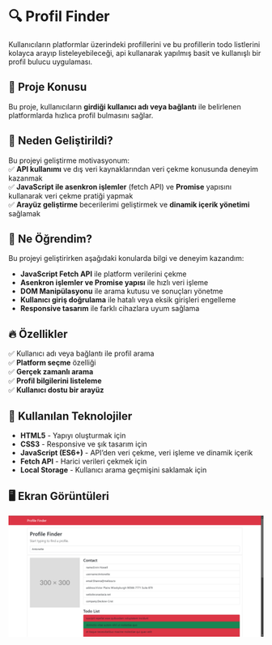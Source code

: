 # 🔍 Profil Finder

Kullanıcıların platformlar üzerindeki profillerini ve bu profillerin todo listlerini kolayca arayıp listeleyebileceği, api kullanarak yapılmış basit ve kullanışlı bir profil bulucu uygulaması.

## 📌 Proje Konusu

Bu proje, kullanıcıların **girdiği kullanıcı adı veya bağlantı** ile belirlenen platformlarda hızlıca profil bulmasını sağlar.

## 🎯 Neden Geliştirildi?

Bu projeyi geliştirme motivasyonum:  
✅ **API kullanımı** ve dış veri kaynaklarından veri çekme konusunda deneyim kazanmak  
✅ **JavaScript ile asenkron işlemler** (fetch API) ve **Promise** yapısını kullanarak veri çekme pratiği yapmak  
✅ **Arayüz geliştirme** becerilerimi geliştirmek ve **dinamik içerik yönetimi** sağlamak  

## 🚀 Ne Öğrendim?

Bu projeyi geliştirirken aşağıdaki konularda bilgi ve deneyim kazandım:  

- **JavaScript Fetch API** ile platform verilerini çekme  
- **Asenkron işlemler ve Promise yapısı** ile hızlı veri işleme  
- **DOM Manipülasyonu** ile arama kutusu ve sonuçları yönetme  
- **Kullanıcı giriş doğrulama** ile hatalı veya eksik girişleri engelleme  
- **Responsive tasarım** ile farklı cihazlara uyum sağlama  

## 🔥 Özellikler

✅ Kullanıcı adı veya bağlantı ile profil arama  
✅ **Platform seçme** özelliği  
✅ **Gerçek zamanlı arama**  
✅ **Profil bilgilerini listeleme**  
✅ **Kullanıcı dostu bir arayüz**  

## 🔧 Kullanılan Teknolojiler

- **HTML5** - Yapıyı oluşturmak için  
- **CSS3** - Responsive ve şık tasarım için  
- **JavaScript (ES6+)** - API’den veri çekme, veri işleme ve dinamik içerik  
- **Fetch API** - Harici verileri çekmek için  
- **Local Storage** - Kullanıcı arama geçmişini saklamak için  

## 🖥 Ekran Görüntüleri

![Profil Finder Uygulaması](./img/app.png)
